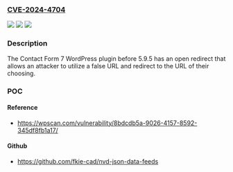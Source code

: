 ### [CVE-2024-4704](https://cve.mitre.org/cgi-bin/cvename.cgi?name=CVE-2024-4704)
![](https://img.shields.io/static/v1?label=Product&message=Contact%20Form%207&color=blue)
![](https://img.shields.io/static/v1?label=Version&message=0%3C%205.9.5%20&color=brighgreen)
![](https://img.shields.io/static/v1?label=Vulnerability&message=CWE-601%20URL%20Redirection%20to%20Untrusted%20Site%20('Open%20Redirect')&color=brighgreen)

### Description

The Contact Form 7 WordPress plugin before 5.9.5 has an open redirect that allows an attacker to utilize a false URL and redirect to the URL of their choosing.

### POC

#### Reference
- https://wpscan.com/vulnerability/8bdcdb5a-9026-4157-8592-345df8fb1a17/

#### Github
- https://github.com/fkie-cad/nvd-json-data-feeds

